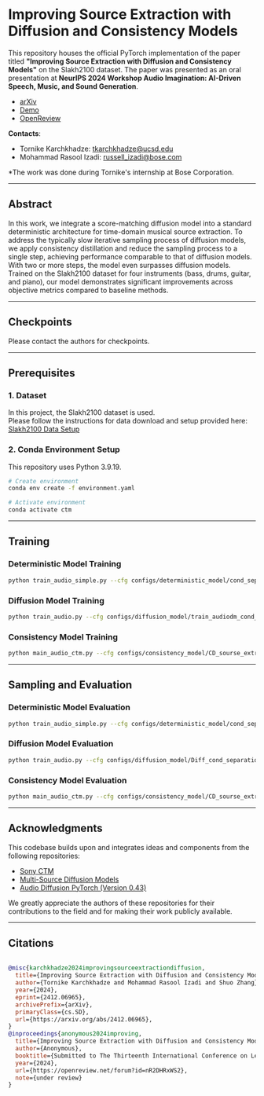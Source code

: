 # Improving Source Extraction with Diffusion and Consistency Models

<p align="center"></p>

This repository houses the official PyTorch implementation of the paper titled **"Improving Source Extraction with Diffusion and Consistency Models"** on the Slakh2100 dataset. The paper was presented as an oral presentation at **NeurIPS 2024 Workshop Audio Imagination: AI-Driven Speech, Music, and Sound Generation**.

- [arXiv](https://arxiv.org/abs/2412.06965)
- [Demo](https://consistency-separation.github.io/)
- [OpenReview](https://openreview.net/forum?id=nskR7tWE6z)

**Contacts**:
- Tornike Karchkhadze: [tkarchkhadze@ucsd.edu](mailto:tkarchkhadze@ucsd.edu)  
- Mohammad Rasool Izadi: [russell_izadi@bose.com](mailto:russell_izadi@bose.com)

*The work was done during Tornike's internship at Bose Corporation.

---

## Abstract

In this work, we integrate a score-matching diffusion model into a standard deterministic architecture for time-domain musical source extraction. To address the typically slow iterative sampling process of diffusion models, we apply consistency distillation and reduce the sampling process to a single step, achieving performance comparable to that of diffusion models. With two or more steps, the model even surpasses diffusion models. Trained on the Slakh2100 dataset for four instruments (bass, drums, guitar, and piano), our model demonstrates significant improvements across objective metrics compared to baseline methods.

---

## Checkpoints

Please contact the authors for checkpoints. 

---

## Prerequisites

### 1. Dataset

In this project, the Slakh2100 dataset is used.  
Please follow the instructions for data download and setup provided here:  
[Slakh2100 Data Setup](https://github.com/gladia-research-group/multi-source-diffusion-models/blob/main/data/README.md)

### 2. Conda Environment Setup

This repository uses Python 3.9.19.  

```bash
# Create environment
conda env create -f environment.yaml

# Activate environment
conda activate ctm
```

---

## Training

### Deterministic Model Training
```bash
python train_audio_simple.py --cfg configs/deterministic_model/cond_separation_simple_no_diff_train.yaml
```

### Diffusion Model Training
```bash
python train_audio.py --cfg configs/diffusion_model/train_audiodm_cond_separation_unet_every_layer_pre_trained_feature_extractor.yaml
```

### Consistency Model Training
```bash
python main_audio_ctm.py --cfg configs/consistency_model/CD_sourse_extraction_unet_every_layer_pre_trained_feature_extractor_train.yaml
```

---

## Sampling and Evaluation

### Deterministic Model Evaluation
```bash
python train_audio_simple.py --cfg configs/deterministic_model/cond_separation_simple_no_diff_eval.yaml
```

### Diffusion Model Evaluation
```bash
python train_audio.py --cfg configs/diffusion_model/Diff_cond_separation_unet_every_layer_pre_trained_feature_extractor_eval_MSDMSampler.yaml
```

### Consistency Model Evaluation
```bash
python main_audio_ctm.py --cfg configs/consistency_model/CD_sourse_extraction_unet_every_layer_pre_trained_feature_extractor_eval.yaml
```
---

## Acknowledgments

This codebase builds upon and integrates ideas and components from the following repositories:

- [Sony CTM](https://github.com/sony/ctm)  
- [Multi-Source Diffusion Models](https://github.com/gladia-research-group/multi-source-diffusion-models)  
- [Audio Diffusion PyTorch (Version 0.43)](https://github.com/archinetai/audio-diffusion-pytorch)  

We greatly appreciate the authors of these repositories for their contributions to the field and for making their work publicly available.

--- 

## Citations

```bibtex

@misc{karchkhadze2024improvingsourceextractiondiffusion,
  title={Improving Source Extraction with Diffusion and Consistency Models}, 
  author={Tornike Karchkhadze and Mohammad Rasool Izadi and Shuo Zhang},
  year={2024},
  eprint={2412.06965},
  archivePrefix={arXiv},
  primaryClass={cs.SD},
  url={https://arxiv.org/abs/2412.06965}, 
}
@inproceedings{anonymous2024improving,
  title={Improving Source Extraction with Diffusion and Consistency Models},
  author={Anonymous},
  booktitle={Submitted to The Thirteenth International Conference on Learning Representations},
  year={2024},
  url={https://openreview.net/forum?id=nR2DHRxWS2},
  note={under review}
}
```
